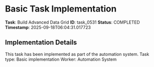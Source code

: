 # Basic Task Implementation

**Task**: Build Advanced Data Grid
**ID**: task_0531
**Status**: COMPLETED
**Timestamp**: 2025-09-18T06:04:31.017723

## Implementation Details

This task has been implemented as part of the automation system.
Task type: Basic implementation
Worker: Automation System
